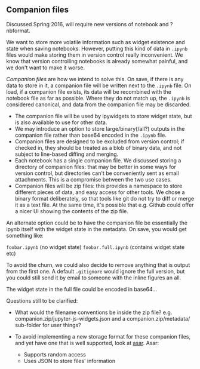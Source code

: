 ## Companion files

Discussed Spring 2016, will require new versions of notebook and ?nbformat.

We want to store more volatile information such as widget existence and state
when saving notebooks. However, putting this kind of data in `.ipynb` files
would make storing them in version control really inconvenient. We know that
version controlling notebooks is already somewhat painful, and we don't want to
make it worse.

*Companion files* are how we intend to solve this. On save, if there is any data
to store in it, a companion file will be written next to the `.ipynb` file.
On load, if a companion file exists, its data will be recombined with the
notebook file as far as possible. Where they do not match up, the `.ipynb` is
considered canonical, and data from the companion file may be discarded.

* The companion file will be used by ipywidgets to store widget state, but is
  also available to use for other data.
* We may introduce an option to store large/binary(/all?) outputs in the
  companion file rather than base64 encoded in the `.ipynb` file.
* Companion files are designed to be excluded from version control; if checked
  in, they should be treated as a blob of binary data, and not subject to
  line-based diffing and merging.
* Each notebook has a single companion file. We discussed storing a directory
  of companion files: that may be better in some ways for version control, but
  directories can't be conveniently sent as email attachments. This is a
  compromise between the two use cases.
* Companion files will be zip files: this provides a namespace to store
  different pieces of data, and easy access for other tools. We chose a binary
  format deliberately, so that tools like git do not try to diff or merge it as
  a text file. At the same time, it's possible that e.g. Github could offer a
  nicer UI showing the contents of the zip file.

An alternate option could be to have the companion file be essentially the ipynb itself with the widget state in the metadata. On save, you would get something like:

`foobar.ipynb` (no widget state)
`foobar.full.ipynb` (contains widget state etc)

To avoid the churn, we could also decide to remove anything that is output from the first one. A default `.gitignore` would ignore the full version, but you could still send it by email to someone with the inline figures an all.

The widget state in the full file could be encoded in base64...

Questions still to be clarified:

* What would the filename conventions be inside the zip file? e.g. companion.zip/jupyter-js-widgets.json and a companion.zip/metadata/ sub-folder for user things?

* To avoid implementing a new storage format for these companion files, and yet have one that is well supported, look at [asar](https://github.com/electron/asar). Asar:

  - Supports random access
  - Uses JSON to store files' information
